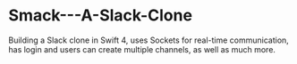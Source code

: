 # Smack---A-Slack-Clone
Building a Slack clone in Swift 4, uses Sockets for real-time communication, has login and users can create multiple channels, as well as much more.
